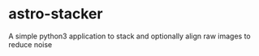 # astro-stacker
A simple python3 application to stack and optionally align raw images to reduce noise
